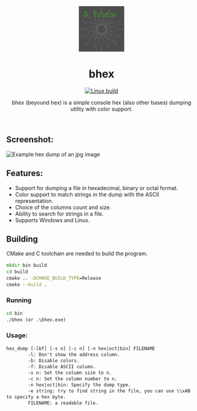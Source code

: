 <div align="center">
  <img width="120" src="https://github.com/terriblemoment0836x/bhex/blob/main/icon/icon.jpg?raw=true" >
  <h1>bhex</h1>

[![Linux build](https://github.com/terriblemoment0836x/bhex/actions/workflows/linux_build.yml/badge.svg)](https://github.com/terriblemoment0836x/bhex/actions/workflows/linux_build.yml)
  
  bhex (beyound hex) is a simple console hex (also other bases) dumping utility with color support.
  </div>
  <br>
  


## Screenshot:
![Example hex dump of an jpg image](https://i.imgur.com/33ot5DO.png)

## Features:
  - Support for dumping a file in hexadecimal, binary or octal format.
  - Color support to match strings in the dump with the ASCII representation.
  - Choice of the columns count and size.
  - Ability to search for strings in a file.
  - Supports Windows and Linux.
## Building
CMake and C toolchain are needed to build the program.
```cmd
mkdir bin build
cd build
cmake .. -DCMAKE_BUILD_TYPE=Release
cmake --build . 
```
### Running
```cmd
cd bin
./bhex (or .\bhex.exe)
```
### Usage:
```
hex_dump [-lbf] [-s n] [-c n] [-n hex|oct|bin] FILENAME
        -l: Don't show the address column.
        -b: Disable colors.
        -f: Disable ASCII column.
        -s n: Set the column size to n.
        -c n: Set the column number to n.
        -n hex|oct|bin: Specify the dump type.
        -e string: try to find string in the file, you can use \\xAB to specify a hex byte.
        FILENAME: a readable file.
```
